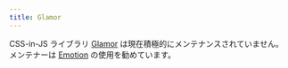 ```yaml
---
title: Glamor
---
```


CSS-in-JS ライブラリ [Glamor](https://github.com/threepointone/glamor) は現在積極的にメンテナンスされていません。メンテナーは [Emotion](/docs/emotion/) の使用を勧めています。
